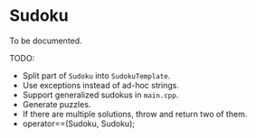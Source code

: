 Sudoku
======

To be documented.

TODO:
  - Split part of `Sudoku` into `SudokuTemplate`.
  - Use exceptions instead of ad-hoc strings.
  - Support generalized sudokus in `main.cpp`.
  - Generate puzzles.
  - If there are multiple solutions, throw and return two of them.
  - operator==(Sudoku, Sudoku);
